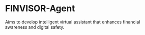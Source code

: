 # FINVISOR-Agent
Aims to develop intelligent virtual assistant that enhances financial awareness and digital safety.
